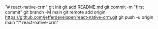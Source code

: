 "# react-native-crm"  git init git add README.md git commit -m "first commit" git branch -M main git remote add origin https://github.com/jefferdeveloper/react-native-crm.git git push -u origin main
"# react-native-crm" 
